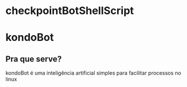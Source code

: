 # checkpointBotShellScript

# kondoBot

## Pra que serve?</div>

kondoBot é uma inteligência artificial simples para facilitar processos no linux

<div align="center">
